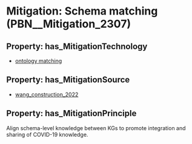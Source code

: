 # Mitigation: __Schema matching__ (PBN__Mitigation_2307)

## Property: has_MitigationTechnology

* [ontology matching](../Technology/PBN__Technology_4399)

## Property: has_MitigationSource

* [wang_construction_2022](../Article/PBN__Article_28)

## Property: has_MitigationPrinciple

Align schema-level knowledge between KGs to promote integration and sharing of COVID-19 knowledge.

